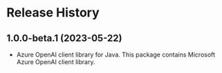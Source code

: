 # Release History

## 1.0.0-beta.1 (2023-05-22)

- Azure OpenAI client library for Java. This package contains Microsoft Azure OpenAI client library.
